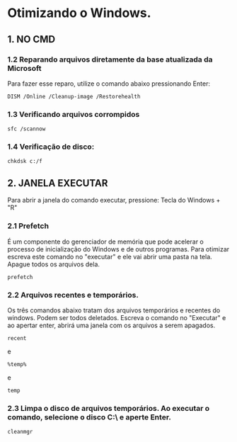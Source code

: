 # Otimizando o Windows.

## 1. NO CMD

### 1.2 Reparando arquivos diretamente da base atualizada da Microsoft

Para fazer esse reparo, utilize o comando abaixo pressionando Enter:

```DISM /Online /Cleanup-image /Restorehealth```

### 1.3 Verificando arquivos corrompidos

```sfc /scannow```

### 1.4 Verificação de disco:

```chkdsk c:/f```

## 2. JANELA EXECUTAR

Para abrir a janela do comando executar, pressione: Tecla do Windows + "R"

### 2.1 Prefetch 

É um componente do gerenciador de memória que pode acelerar o processo de inicialização do Windows e de outros programas. Para otimizar escreva este comando no "executar" e ele vai abrir uma pasta na tela. Apague todos os arquivos dela. 

```prefetch```

### 2.2 Arquivos recentes e temporários.

Os três comandos abaixo tratam dos arquivos temporários e recentes do windows. Podem ser todos deletados. Escreva o comando no "Executar" e ao apertar enter, abrirá uma janela com os arquivos a serem apagados.

```recent```

e

```%temp%```

e

```temp```

### 2.3 Limpa o disco de arquivos temporários. Ao executar o comando, selecione o disco C:\ e aperte Enter.

```cleanmgr```



